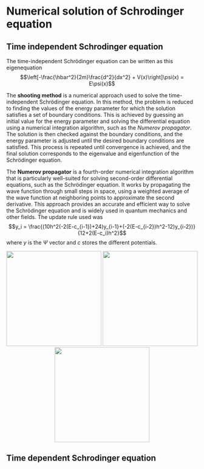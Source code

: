# Numerical solution of Schrodinger equation

## Time independent Schrodinger equation

The time-independent Schrödinger equation can be written as this eigenequation
$$\left[-\frac{\hbar^2}{2m}\frac{d^2}{dx^2} + V(x)\right]\psi(x) = E\psi(x)$$

The **shooting method** is a numerical approach used to solve the time-independent Schrödinger equation. In this method, the problem is reduced to finding the values of the energy parameter for which the solution satisfies a set of boundary conditions. This is achieved by guessing an initial value for the energy parameter and solving the differential equation using a numerical integration algorithm, such as the *Numerov propagator*. The solution is then checked against the boundary conditions, and the energy parameter is adjusted until the desired boundary conditions are satisfied. This process is repeated until convergence is achieved, and the final solution corresponds to the eigenvalue and eigenfunction of the Schrödinger equation.

The **Numerov propagator** is a fourth-order numerical integration algorithm that is particularly well-suited for solving second-order differential equations, such as the Schrödinger equation. It works by propagating the wave function through small steps in space, using a weighted average of the wave function at neighboring points to approximate the second derivative. This approach provides an accurate and efficient way to solve the Schrödinger equation and is widely used in quantum mechanics and other fields. The update rule used was
$$y_i = \frac{(10h^2(-2(E-c_{i-1})+24)y_{i-1}+(-2(E-c_{i-2})h^2-12)y_{i-2})}{12+2(E-c_i)h^2}$$
where $y$ is the $\Psi$ vector and $c$ stores the different potentials. 

<p align="center">
  <img src="image1.jpg" width="250" height="250">
  <img src="image2.jpg" width="250" height="250">
  <img src="image3.jpg" width="250" height="250">
</p>

## Time dependent Schrodinger equation 
